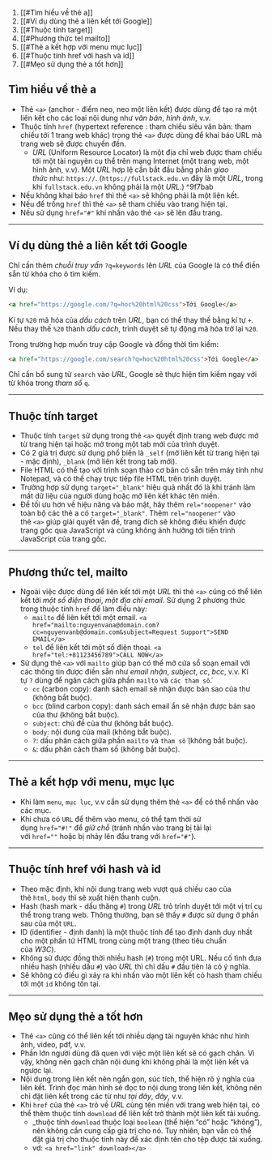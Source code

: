 1. [[#Tìm hiểu về thẻ a]]
2. [[#Ví dụ dùng thẻ a liên kết tới Google]]
3. [[#Thuộc tính target]]
4. [[#Phương thức tel mailto]]
5. [[#Thẻ a kết hợp với menu mục lục]]
6. [[#Thuộc tính href với hash và id]]
7. [[#Mẹo sử dụng thẻ a tốt hơn]]

## Tìm hiểu về thẻ a
-   Thẻ `<a>` (anchor - điểm neo, neo một liên kết) được dùng để tạo ra một liên kết cho các loại nội dung như _văn bản_, _hình ảnh_, v.v.
-   Thuộc tính `href` (hypertext reference : tham chiếu siêu văn bản: tham chiếu tới 1 trang web khác) trong thẻ `<a>` được dùng để khai báo URL mà trang web sẽ được chuyển đến.
	- _URL_ (Uniform Resource Locator) là một địa chỉ web được tham chiếu tới một tài nguyên cụ thể trên mạng Internet (một trang web, một hình ảnh, v.v). Một _URL_ hợp lệ cần bắt đầu bằng phần _giao thức_ như: `https://`. (`https://fullstack.edu.vn` đây là một _URL_, trong khi `fullstack.edu.vn` không phải là một _URL_.) ^9f7bab
-   Nếu không khai báo `href` thì thẻ `<a>` sẽ không phải là một liên kết.
-   Nếu để trống `href` thì thẻ `<a>` sẽ tham chiếu vào trang hiện tại.
-   Nếu sử dụng `href="#"` khi nhấn vào thẻ `<a>` sẽ lên đầu trang.

<hr>

## Ví dụ dùng thẻ a liên kết tới Google

Chỉ cần thêm _chuỗi truy vấn_ `?q=keywords` lên _URL_ của Google là có thể điền sẵn từ khóa cho ô tìm kiếm.

Ví dụ:

```html
<a href="https://google.com/?q=hoc%20html%20css">Tới Google</a>
```

Kí tự `%20` mã hóa của _dấu cách_ trên _URL_, bạn có thể thay thế bằng kí tự `+`. Nếu thay thế `%20` thành _dấu cách_, trình duyệt sẽ tự động mã hóa trở lại `%20`.

Trong trường hợp muốn truy cập Google và đồng thời tìm kiếm:

```html
<a href="https://google.com/search?q=hoc%20html%20css">Tới Google</a>
```

Chỉ cần bổ sung từ `search` vào _URL_, Google sẽ thực hiện tìm kiếm ngay với từ khóa trong _tham số_ `q`.

<hr>

## Thuộc tính target
-   Thuộc tính `target` sử dụng trong thẻ `<a>` quyết định trang web được mở từ trang hiện tại hoặc mở trong một tab mới của trình duyệt.
-   Có 2 giá trị được sử dụng phổ biến là `_self` (mở liên kết từ trang hiện tại - mặc định), `_blank` (mở liên kết trong tab mới).
-   File HTML có thể tạo với trình soạn thảo cơ bản có sẵn trên máy tính như Notepad, và có thể chạy trực tiếp file HTML trên trình duyệt.
-   Trường hợp sử dụng `target="_blank"` hiệu quả nhất đó là khi tránh làm mất dữ liệu của người dùng hoặc mở liên kết khác tên miền.
-   Để tối ưu hơn về hiệu năng và bảo mật, hãy thêm `rel="noopener"` vào toàn bộ các thẻ a có `target="_blank"`. Thêm `rel="noopener"` vào thẻ `<a>` giúp giải quyết vấn đề, trang đích sẽ không điều khiển được trang gốc qua JavaScript và cũng không ảnh hưởng tới tiến trình JavaScript của trang gốc.

<hr>

## Phương thức tel, mailto
-   Ngoài việc được dùng để liên kết tới một _URL_ thì thẻ `<a>` cũng có thể liên kết tới _một số điện thoại_, _một địa chỉ email_. Sử dụng 2 phương thức trong thuộc tính `href` để làm điều này:
    -   `mailto` để liên kết tới một email. 
    `<a href="mailto:nguyenvana@domain.com?cc=nguyenvanb@domain.com&subject=Request Support">SEND EMAIL</a>`
    -   `tel` để liên kết tới một số điện thoại. 
   `<a href="tel:+81123456789">CALL NOW</a>`
-   Sử dụng thẻ `<a>` với `mailto` giúp bạn có thể mở cửa sổ soạn email với các thông tin được điền sẵn như _email nhận_, _subject_, _cc_, _bcc_, v.v. Kí tự `?` dùng để ngăn cách giữa phần `mailto` và `các tham số`.
	-   `cc`  (carbon copy): danh sách email sẽ nhận được bản sao của thư (không bắt buộc).
	-   `bcc`  (blind carbon copy): danh sách email ẩn sẽ nhận được bản sao của thư (không bắt buộc).
	-   `subject`: chủ đề của thư (không bắt buộc).
	-   `body`: nội dung của mail (không bắt buộc).
	-   `?`: dấu phân cách giữa phần `mailto` và `tham số` (không bắt buộc).
	-   `&`: dấu phân cách tham số (không bắt buộc).

<hr>

## Thẻ a kết hợp với menu, mục lục
-   Khi làm `menu`, `mục lục`, v.v cần sử dụng thêm thẻ `<a>` để có thể nhấn vào các mục.
-   Khi chưa có `URL` để thêm vào menu, có thể tạm thời sử dụng `href="#!"` để _giữ chỗ_ (tránh nhấn vào trang bị tải lại với `href=""` hoặc bị nhảy lên đầu trang với `href="#"`).

<hr>

## Thuộc tính href với hash và id
-   Theo mặc định, khi nội dung trang web vượt quá chiều cao của thẻ `html`, `body` thì sẽ xuất hiện thanh cuộn.
-   Hash (hash mark - dấu thăng `#`) trong _URL_ trỏ trình duyệt tới một vị trí cụ thể trong trang web. Thông thường, bạn sẽ thấy `#` được sử dụng ở phần sau của một `URL`.
-   ID (identifier - định danh) là một thuộc tính để tạo định danh duy nhất cho một phần tử HTML trong cùng một trang (theo tiêu chuẩn của _W3C_).
-   Không sử được đồng thời nhiều hash (`#`) trong một URL. Nếu cố tình đưa nhiều hash (nhiều dấu `#`) vào _URL_ thì chỉ dấu `#` đầu tiên là có ý nghĩa.
-   Sẽ không có điều gì xảy ra khi nhấn vào một liên kết có hash tham chiếu tới một `id` không tồn tại.

<hr>

## Mẹo sử dụng thẻ a tốt hơn
-   Thẻ `<a>` cũng có thể liên kết tới nhiều dạng tài nguyên khác như hình ảnh, video, pdf, v.v.
-   Phần lớn người dùng đã quen với việc một liên kết sẽ có gạch chân. Vì vậy, không nên gạch chân nội dung khi không phải là một liên kết và ngược lại.
-   Nội dung trong liên kết nên ngắn gọn, súc tích, thể hiện rõ ý nghĩa của liên kết. Trình đọc màn hình sẽ đọc to nội dung trong liên kết, không nên chỉ đặt liên kết trong các từ như _tại đây_, _đây_, v.v.
-   Khi `href` của thẻ `<a>` trỏ về _URL_ cùng tên miền với trang web hiện tại, có thể thêm thuộc tính `download` để liên kết trở thành một liên kết tải xuống.
	- _thuộc tính `download` thuộc loại `boolean` (thể hiện “có” hoặc “không”), nên không cần cung cấp giá trị cho nó. Tuy nhiên, bạn vẫn có thể đặt giá trị cho thuộc tính này để xác định tên cho tệp được tải xuống.
	- vd: `<a href="link" download></a>`
